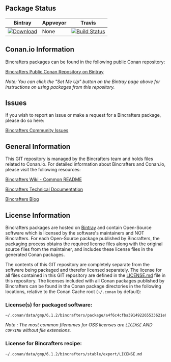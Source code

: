 ## Package Status

| Bintray | Appveyor | Travis |
|---------|-----------|--------|
[![Download](https://api.bintray.com/packages/bincrafters/public-conan/gmp%3Abincrafters/images/download.svg)](https://bintray.com/bincrafters/public-conan/gmp%3Abincrafters/_latestVersion)|None|[![Build Status](https://travis-ci.org/bincrafters/conan-gmp.svg?branch=stable%2F6.1.2)](https://travis-ci.org/bincrafters/conan-gmp)|

## Conan.io Information

Bincrafters packages can be found in the following public Conan repository:

[Bincrafters Public Conan Repository on Bintray](https://bintray.com/bincrafters/public-conan)

*Note: You can click the "Set Me Up" button on the Bintray page above for instructions on using packages from this repository.*

## Issues

If you wish to report an issue or make a request for a Bincrafters package, please do so here:

[Bincrafters Community Issues](https://github.com/bincrafters/community/issues)

## General Information

This GIT repository is managed by the Bincrafters team and holds files related to Conan.io.  For detailed information about Bincrafters and Conan.io, please visit the following resources:

[Bincrafters Wiki - Common README](https://github.com/bincrafters/community/wiki/Common-README.md)

[Bincrafters Technical Documentation](http://bincrafters.readthedocs.io/en/latest/)

[Bincrafters Blog](https://bincrafters.github.io)

## License Information

Bincrafters packages are hosted on [Bintray](https://bintray.com) and contain Open-Source software which is licensed by the software's maintainers and NOT Bincrafters.  For each Open-Source package published by Bincrafters, the packaging process obtains the required license files along with the original source files from the maintainer, and includes these license files in the generated Conan packages.

The contents of this GIT repository are completely separate from the software being packaged and therefor licensed separately.  The license for all files contained in this GIT repository are defined in the [LICENSE.md](LICENSE.md) file in this repository.  The licenses included with all Conan packages published by Bincrafters can be found in the Conan package directories in the following locations, relative to the Conan Cache root (`~/.conan` by default):

### License(s) for packaged software:

    ~/.conan/data/gmp/6.1.2/bincrafters/package/a4f6c4cfba391492265533621e6784b527c7c34b/licenses/COPYING

*Note :   The most common filenames for OSS licenses are `LICENSE` AND `COPYING` without file extensions.*

### License for Bincrafters recipe:

    ~/.conan/data/gmp/6.1.2/bincrafters/stable/export/LICENSE.md



